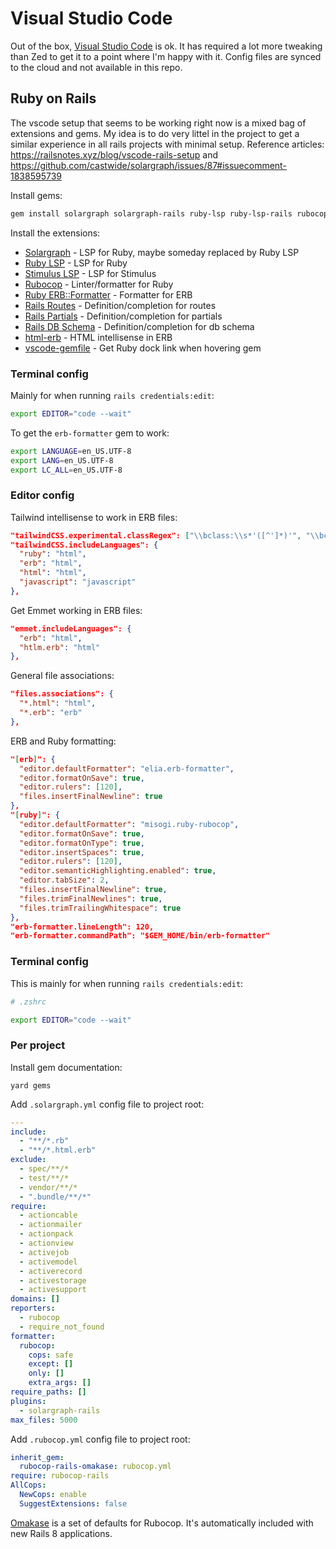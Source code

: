 # Visual Studio Code

Out of the box, [Visual Studio Code](https://code.visualstudio.com/) is ok. It has required a lot more tweaking than Zed to get it to a point where I'm happy with it. Config files are synced to the cloud and not available in this repo.

## Ruby on Rails

The vscode setup that seems to be working right now is a mixed bag of extensions and gems. My idea is to do very littel in the project to get a similar experience in all rails projects with minimal setup. Reference articles: https://railsnotes.xyz/blog/vscode-rails-setup and https://github.com/castwide/solargraph/issues/87#issuecomment-1838595739

Install gems:

```bash
gem install solargraph solargraph-rails ruby-lsp ruby-lsp-rails rubocop rubocop-rails erb-formatter yard
```

Install the extensions:

- [Solargraph](https://marketplace.visualstudio.com/items?itemName=castwide.solargraph) - LSP for Ruby, maybe someday replaced by Ruby LSP
- [Ruby LSP](https://marketplace.visualstudio.com/items?itemName=Shopify.ruby-lsp) - LSP for Ruby
- [Stimulus LSP](https://marketplace.visualstudio.com/items?itemName=marcoroth.stimulus-lsp) - LSP for Stimulus
- [Rubocop](https://marketplace.visualstudio.com/items?itemName=misogi.ruby-rubocop) - Linter/formatter for Ruby
- [Ruby ERB::Formatter](https://marketplace.visualstudio.com/items?itemName=elia.erb-formatter) - Formatter for ERB
- [Rails Routes](https://marketplace.visualstudio.com/items?itemName=aki77.rails-routes) - Definition/completion for routes
- [Rails Partials](https://marketplace.visualstudio.com/items?itemName=aki77.rails-partial) - Definition/completion for partials
- [Rails DB Schema](https://marketplace.visualstudio.com/items?itemName=aki77.rails-db-schema) - Definition/completion for db schema
- [html-erb](https://marketplace.visualstudio.com/items?itemName=aki77.html-erb) - HTML intellisense in ERB
- [vscode-gemfile](https://marketplace.visualstudio.com/items?itemName=bung87.vscode-gemfile) - Get Ruby dock link when hovering gem

### Terminal config

Mainly for when running `rails credentials:edit`:

```sh
export EDITOR="code --wait"
```

To get the `erb-formatter` gem to work:

```sh
export LANGUAGE=en_US.UTF-8
export LANG=en_US.UTF-8
export LC_ALL=en_US.UTF-8
```

### Editor config

Tailwind intellisense to work in ERB files:

```json
"tailwindCSS.experimental.classRegex": ["\\bclass:\\s*'([^']*)'", "\\bclass:\\s*\"([^\"]*)\""],
"tailwindCSS.includeLanguages": {
  "ruby": "html",
  "erb": "html",
  "html": "html",
  "javascript": "javascript"
},
```

Get Emmet working in ERB files:

```json
"emmet.includeLanguages": {
  "erb": "html",
  "htlm.erb": "html"
},
```

General file associations:

```json
"files.associations": {
  "*.html": "html",
  "*.erb": "erb"
},
```

ERB and Ruby formatting:

```json
"[erb]": {
  "editor.defaultFormatter": "elia.erb-formatter",
  "editor.formatOnSave": true,
  "editor.rulers": [120],
  "files.insertFinalNewline": true
},
"[ruby]": {
  "editor.defaultFormatter": "misogi.ruby-rubocop",
  "editor.formatOnSave": true,
  "editor.formatOnType": true,
  "editor.insertSpaces": true,
  "editor.rulers": [120],
  "editor.semanticHighlighting.enabled": true,
  "editor.tabSize": 2,
  "files.insertFinalNewline": true,
  "files.trimFinalNewlines": true,
  "files.trimTrailingWhitespace": true
},
"erb-formatter.lineLength": 120,
"erb-formatter.commandPath": "$GEM_HOME/bin/erb-formatter"
```

### Terminal config

This is mainly for when running `rails credentials:edit`:

```sh
# .zshrc

export EDITOR="code --wait"
```

### Per project

Install gem documentation:

```
yard gems
```

Add `.solargraph.yml` config file to project root:

```yml
---
include:
  - "**/*.rb"
  - "**/*.html.erb"
exclude:
  - spec/**/*
  - test/**/*
  - vendor/**/*
  - ".bundle/**/*"
require:
  - actioncable
  - actionmailer
  - actionpack
  - actionview
  - activejob
  - activemodel
  - activerecord
  - activestorage
  - activesupport
domains: []
reporters:
  - rubocop
  - require_not_found
formatter:
  rubocop:
    cops: safe
    except: []
    only: []
    extra_args: []
require_paths: []
plugins:
  - solargraph-rails
max_files: 5000
```

Add `.rubocop.yml` config file to project root:

```yml
inherit_gem:
  rubocop-rails-omakase: rubocop.yml
require: rubocop-rails
AllCops:
  NewCops: enable
  SuggestExtensions: false
```

[Omakase](https://github.com/rails/rubocop-rails-omakase) is a set of defaults for Rubocop. It's automatically included with new Rails 8 applications.
